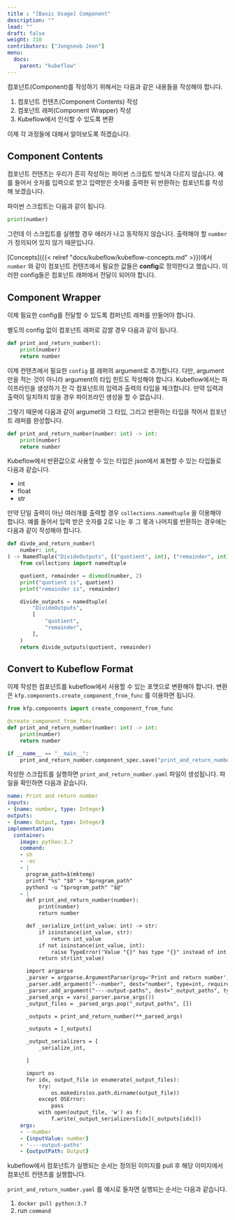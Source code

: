 ```yaml
---
title : "[Basic Usage] Component"
description: ""
lead: ""
draft: false
weight: 310
contributors: ["Jongseob Jeon"]
menu:
  docs:
    parent: "kubeflow"
---
```



컴포넌트(Component)를 작성하기 위해서는 다음과 같은 내용들을 작성해야 합니다.

1. 컴포넌트 컨텐츠(Component Contents) 작성
2. 컴포넌트 래퍼(Component Wrapper) 작성
3. Kubeflow에서 인식할 수 있도록 변환

이제 각 과정들에 대해서 알아보도록 하겠습니다.

## Component Contents

컴포넌트 컨텐츠는 우리가 흔히 작성하는 파이썬 스크립트 방식과 다르지 않습니다.
예를 들어서 숫자를 입력으로 받고 입력받은 숫자를 출력한 뒤 반환하는 컴포넌트를 작성해 보겠습니다.

파이썬 스크립트는 다음과 같이 됩니다.

```python
print(number)
```

그런데 이 스크립트를 실행할 경우 에러가 나고 동작하지 않습니다.
출력해야 할 `number`가 정의되어 있지 않기 때문입니다.

[Concepts]({{< relref "docs/kubeflow/kubeflow-concepts.md" >}})에서 `number` 와 같이 컴포넌트 컨텐츠에서 필요한 값들은 **config**로 정의한다고 했습니다.
이러한 config들은 컴포넌트 래퍼에서 전달이 되어야 합니다.

## Component Wrapper

이제 필요한 config를 전달할 수 있도록 컴퍼넌트 래퍼를 만들어야 합니다.

별도의 config 없이 컴포넌트 래퍼로 감쌀 경우 다음과 같이 됩니다.

```python
def print_and_return_number():
    print(number)
    return number
```

이제 컨텐츠에서 필요한 `config` 를 래퍼의 argument로 추가합니다.
다만, argument 만을 적는 것이 아니라 argument의 타입 힌트도 작성해야 합니다.
Kubeflow에서는 파이프라인을 생성하기 전 각 컴포넌트의 입력과 출력의 타입을 체크합니다.
만약 입력과 출력이 일치하지 않을 경우 파이프라인 생성을 할 수 없습니다.

그렇기 때문에 다음과 같이 argumet와 그 타입, 그리고 반환하는 타입을 적어서 컴포넌트 래퍼를 완성합니다.

```python
def print_and_return_number(number: int) -> int:
    print(number)
    return number
```

Kubeflow에서 반환값으로 사용할 수 있는 타입은 json에서 표현할 수 있는 타입들로 다음과 같습니다.

- int
- float
- str

만약 단일 출력이 아닌 여러개를 출력할 경우 `collections.namedtuple` 을 이용해야 합니다.
예를 들어서 입력 받은 숫자를 2로 나눈 후 그 몫과 나머지를 반환하는 경우에는 다음과 같이 작성해야 합니다.

```python
def divde_and_return_number(
    number: int,
) -> NamedTuple("DivideOutputs", [("quotient", int), ("remainder", int)]):
    from collections import namedtuple

    quotient, remainder = divmod(number, 2)
    print("quotient is", quotient)
    print("remainder is", remainder)

    divide_outputs = namedtuple(
        "DivideOutputs",
        [
            "quotient",
            "remainder",
        ],
    )
    return divide_outputs(quotient, remainder)
```

## Convert to Kubeflow Format

이제 작성한 컴포넌트를 kubeflow에서 사용할 수 있는 포맷으로 변환해야 합니다.
변환은 `kfp.components.create_component_from_func` 를 이용하면 됩니다.

```python
from kfp.components import create_component_from_func

@create_component_from_func
def print_and_return_number(number: int) -> int:
    print(number)
    return number

if __name__ == "__main__":
    print_and_return_number.component_spec.save("print_and_return_number.yaml")
```

작성한 스크립트를 실행하면 `print_and_return_number.yaml` 파일이 생성됩니다.
파일을 확인하면 다음과 같습니다.

```yaml
name: Print and return number
inputs:
- {name: number, type: Integer}
outputs:
- {name: Output, type: Integer}
implementation:
  container:
    image: python:3.7
    command:
    - sh
    - -ec
    - |
      program_path=$(mktemp)
      printf "%s" "$0" > "$program_path"
      python3 -u "$program_path" "$@"
    - |
      def print_and_return_number(number):
          print(number)
          return number

      def _serialize_int(int_value: int) -> str:
          if isinstance(int_value, str):
              return int_value
          if not isinstance(int_value, int):
              raise TypeError('Value "{}" has type "{}" instead of int.'.format(str(int_value), str(type(int_value))))
          return str(int_value)

      import argparse
      _parser = argparse.ArgumentParser(prog='Print and return number', description='')
      _parser.add_argument("--number", dest="number", type=int, required=True, default=argparse.SUPPRESS)
      _parser.add_argument("----output-paths", dest="_output_paths", type=str, nargs=1)
      _parsed_args = vars(_parser.parse_args())
      _output_files = _parsed_args.pop("_output_paths", [])

      _outputs = print_and_return_number(**_parsed_args)

      _outputs = [_outputs]

      _output_serializers = [
          _serialize_int,

      ]

      import os
      for idx, output_file in enumerate(_output_files):
          try:
              os.makedirs(os.path.dirname(output_file))
          except OSError:
              pass
          with open(output_file, 'w') as f:
              f.write(_output_serializers[idx](_outputs[idx]))
    args:
    - --number
    - {inputValue: number}
    - '----output-paths'
    - {outputPath: Output}
```

kubeflow에서 컴포넌트가 실행되는 순서는 정의된 이미지를 pull 후 해당 이미지에서 컴포넌트 컨텐츠를 실행합니다.

`print_and_return_number.yaml` 를 예시로 들자면 실행되는 순서는 다음과 같습니다.

1. `docker pull python:3.7`
2. run `command`
